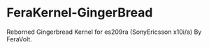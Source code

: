 FeraKernel-GingerBread
======================

Reborned Gingerbread Kernel for es209ra (SonyEricsson x10i/a)
By FeraVolt.

